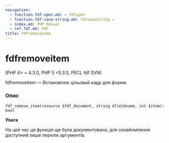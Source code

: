 ```yaml
---
navigation:
  - function.fdf-open.md: « fdfopen
  - function.fdf-save-string.md: fdfsavestring »
  - index.md: PHP Manual
  - ref.fdf.md: FDF
title: fdfremoveitem
---
```

# fdfremoveitem

(PHP 4> = 4.3.0, PHP 5 <5.3.0, PECL fdf SVN)

fdfremoveitem — Встановлює цільовий кадр для форми.

### Опис

```methodsynopsis
fdf_remove_item(resource $fdf_document, string $fieldname, int $item): bool
```

**Увага**

На цей час ця функція ще була документована; для ознайомлення доступний лише перелік аргументів.
